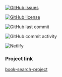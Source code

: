[![GitHub issues](https://img.shields.io/github/issues/lijo-belardi/books-search-project)](https://github.com/lijo-belardi/books-search-project/issues)

[![GitHub license](https://img.shields.io/github/license/lijo-belardi/books-search-project)](https://github.com/lijo-belardi/books-search-project/blob/master/LICENSE)

![GitHub last commit](https://img.shields.io/github/last-commit/lijo-belardi/books-search-project)

![GitHub commit activity](https://img.shields.io/github/commit-activity/m/lijo-belardi/books-search-project)

![Netlify](https://img.shields.io/netlify/085d631b-9424-4891-9cbf-84f7ccb035da)

### Project link
[book-search-project](https://lijo-book-search-project.netlify.app/)